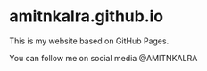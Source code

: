 amitnkalra.github.io
====================

This is my website based on GitHub Pages.

You can follow me on social media @AMITNKALRA
